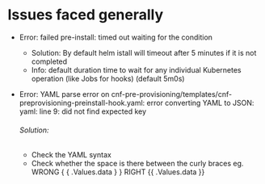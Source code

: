 # Issues faced generally
* Error: failed pre-install: timed out waiting for the condition
  * Solution: By default helm istall will timeout after 5 minutes if it is not completed
  * Info: default duration time to wait for any individual Kubernetes operation (like Jobs for hooks) (default 5m0s)
   
* Error: YAML parse error on cnf-pre-provisioning/templates/cnf-preprovisioning-preinstall-hook.yaml: error converting YAML to JSON: yaml: line 9: did not find expected key
  ###### Solution: 
  * Check the YAML syntax
  * Check whether the space is there between the curly braces eg. WRONG { { .Values.data } } RIGHT {{ .Values.data }}
